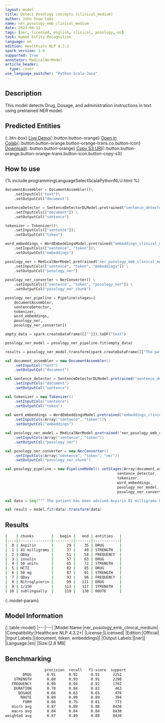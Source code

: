 ```yaml
---
layout: model
title: Detect Posology concepts (clinical_medium)
author: John Snow Labs
name: ner_posology_emb_clinical_medium
date: 2023-04-12
tags: [ner, licensed, english, clinical, posology, en]
task: Named Entity Recognition
language: en
edition: Healthcare NLP 4.3.2
spark_version: 3.0
supported: true
annotator: MedicalNerModel
article_header:
  type: cover
use_language_switcher: "Python-Scala-Java"
---
```


## Description

This model detects Drug, Dosage, and administration instructions in text using pretrained NER model.

## Predicted Entities



{:.btn-box}
[Live Demo](https://demo.johnsnowlabs.com/healthcare/NER_POSOLOGY/){:.button.button-orange}
[Open in Colab](https://colab.research.google.com/github/JohnSnowLabs/spark-nlp-workshop/blob/master/tutorials/streamlit_notebooks/healthcare/NER_POSOLOGY.ipynb){:.button.button-orange.button-orange-trans.co.button-icon}
[Download](https://s3.amazonaws.com/auxdata.johnsnowlabs.com/clinical/models/ner_posology_emb_clinical_medium_en_4.3.2_3.0_1681315841950.zip){:.button.button-orange}
[Copy S3 URI](s3://auxdata.johnsnowlabs.com/clinical/models/ner_posology_emb_clinical_medium_en_4.3.2_3.0_1681315841950.zip){:.button.button-orange.button-orange-trans.button-icon.button-copy-s3}

## How to use



<div class="tabs-box" markdown="1">
{% include programmingLanguageSelectScalaPythonNLU.html %}

```python
documentAssembler = DocumentAssembler()\
    .setInputCol("text")\
    .setOutputCol("document")

sentenceDetector = SentenceDetectorDLModel.pretrained("sentence_detector_dl_healthcare","en","clinical/models") \
    .setInputCols(["document"]) \
    .setOutputCol("sentence") 

tokenizer = Tokenizer()\
    .setInputCols(["sentence"])\
    .setOutputCol("token")

word_embeddings = WordEmbeddingsModel.pretrained("embeddings_clinical_medium", "en", "clinical/models")\
    .setInputCols(["sentence", "token"])\
    .setOutputCol("embeddings")

posology_ner = MedicalNerModel.pretrained('ner_posology_emb_clinical_medium' , "en",  "clinical/models") \
    .setInputCols(["sentence", "token", "embeddings"]) \
    .setOutputCol("posology_ner")
    
posology_ner_converter = NerConverter() \
    .setInputCols(["sentence", "token", "posology_ner"]) \
    .setOutputCol("posology_ner_chunk")

posology_ner_pipeline = Pipeline(stages=[
    documentAssembler, 
    sentenceDetector,
    tokenizer,
    word_embeddings,
    posology_ner,
    posology_ner_converter])

empty_data = spark.createDataFrame([[""]]).toDF("text")

posology_ner_model = posology_ner_pipeline.fit(empty_data)

results = posology_ner_model.transform(spark.createDataFrame([["The patient has been advised Aspirin 81 milligrams QDay. insulin 50 units in a.m. HCTZ 50 mg QDay. Nitroglycerin 1/150 sublingually."]]).toDF("text"))
```
```scala
val document_assembler = new DocumentAssembler()
    .setInputCol("text")
    .setOutputCol("document")

val sentence_detector = SentenceDetectorDLModel.pretrained("sentence_detector_dl_healthcare","en","clinical/models")
    .setInputCols("document")
    .setOutputCol("sentence")

val tokenizer = new Tokenizer()
    .setInputCols("sentence")
    .setOutputCol("token")
    
val word_embeddings = WordEmbeddingsModel.pretrained("embeddings_clinical_medium", "en", "clinical/models")\
    .setInputCols(Array("sentence", "token"))\
    .setOutputCol("embeddings")

val posology_ner_model = MedicalNerModel.pretrained('ner_posology_emb_clinical_large' "en", "clinical/models")
    .setInputCols(Array("sentence", "token"))
    .setOutputCol("posology_ner")

val posology_ner_converter = new NerConverter()
    .setInputCols(Array("sentence", "token", "ner"))
    .setOutputCol("posology_ner_chunk")

val posology_pipeline = new PipelineModel().setStages(Array(document_assembler, 
                                                   sentence_detector,
                                                   tokenizer,
                                                   word_embeddings,
                                                   posology_ner_model,
                                                   posology_ner_converter))

val data = Seq(""" The patient has been advised Aspirin 81 milligrams QDay. insulin 50 units in a.m. HCTZ 50 mg QDay. Nitroglycerin 1/150 sublingually.""").toDS.toDF("text")

val result = model.fit(data).transform(data)
```
</div>

## Results

```bash
|    | chunks        |   begin |   end | entities   |
|---:|:--------------|--------:|------:|:-----------|
|  0 | Aspirin       |      29 |    35 | DRUG       |
|  1 | 81 milligrams |      37 |    49 | STRENGTH   |
|  2 | QDay          |      51 |    54 | FREQUENCY  |
|  3 | insulin       |      57 |    63 | DRUG       |
|  4 | 50 units      |      65 |    72 | STRENGTH   |
|  5 | HCTZ          |      82 |    85 | DRUG       |
|  6 | 50 mg         |      87 |    91 | STRENGTH   |
|  7 | QDay          |      93 |    96 | FREQUENCY  |
|  8 | Nitroglycerin |      99 |   111 | DRUG       |
|  9 | 1/150         |     113 |   117 | STRENGTH   |
| 10 | sublingually  |     119 |   130 | ROUTE      |
```

{:.model-param}
## Model Information

{:.table-model}
|---|---|
|Model Name:|ner_posology_emb_clinical_medium|
|Compatibility:|Healthcare NLP 4.3.2+|
|License:|Licensed|
|Edition:|Official|
|Input Labels:|[document, token, embeddings]|
|Output Labels:|[ner]|
|Language:|en|
|Size:|2.8 MB|

## Benchmarking

```bash
                  precision  recall   f1-score  support
        DRUG       0.91      0.91      0.91      2252
    STRENGTH       0.88      0.93      0.91      2290
   FREQUENCY       0.90      0.94      0.92      1782
    DURATION       0.78      0.84      0.81       463
      DOSAGE       0.66      0.63      0.65       476
       ROUTE       0.89      0.89      0.89       394
        FORM       0.86      0.76      0.81       773
   micro avg       0.87      0.89      0.88      8430
   macro avg       0.84      0.84      0.84      8430
weighted avg       0.87      0.89      0.88      8430
```
